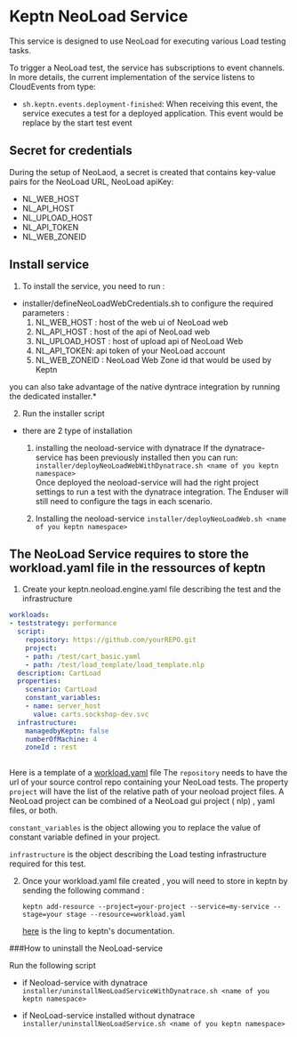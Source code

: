 # Keptn NeoLoad Service

This service is designed to use NeoLoad for executing various Load testing tasks. 

To trigger a NeoLoad test, the service has subscriptions to event channels. In more details, the current implementation of the service listens to CloudEvents from type:
* `sh.keptn.events.deployment-finished`: When receiving this event, the service executes a test for a deployed application. This event would be replace by the start test event

## Secret for credentials
During the setup of NeoLaod, a secret is created that contains key-value pairs for the NeoLoad  URL, NeoLoad apiKey:
   * NL_WEB_HOST 
   * NL_API_HOST 
   * NL_UPLOAD_HOST
   * NL_API_TOKEN
   * NL_WEB_ZONEID 



## Install service <a id="install"></a>

1. To install the service, you need to run :
 * installer/defineNeoLoadWebCredentials.sh to configure the required parameters :
    1. NL_WEB_HOST : host of the web ui of NeoLoad web
    1. NL_API_HOST : host of the api of NeoLoad web
    1. NL_UPLOAD_HOST : host of upload api of NeoLoad Web
    1. NL_API_TOKEN: api token of your NeoLoad account
    1. NL_WEB_ZONEID : NeoLoad Web Zone id that would be used by Keptn

you can also take advantage of the native dyntrace integration by running the dedicated installer.*

2. Run the installer script
 * there are 2 type of installation
   1. installing the neoload-service with dynatrace
   If the dynatrace-service has been previously installed then you can run:
`installer/deployNeoLoadWebWithDynatrace.sh <name of you keptn namespace>`    
    Once deployed the neoload-service will had the right project settings to run a test with the dynatrace integration.
    The Enduser will still need to configure the tags in each scenario.
    
    2. Installing the neoload-service
`installer/deployNeoLoadWeb.sh <name of you keptn namespace>`    
    
    

    
## The NeoLoad Service requires to store the workload.yaml file in the ressources of keptn

1. Create your keptn.neoload.engine.yaml file describing the test and the infrastructure

```yaml
workloads:
- teststrategy: performance
  script:
    repository: https://github.com/yourREPO.git
    project:
    - path: /test/cart_basic.yaml
    - path: /test/load_template/load_template.nlp
  description: CartLoad
  properties:
    scenario: CartLoad
    constant_variables:
    - name: server_host
      value: carts.sockshop-dev.svc
  infrastructure:
    managedbyKeptn: false
    numberOfMachine: 4
    zoneId : rest
    
 ```
   Here is a template of a [workload.yaml](/template/workload.yaml) file
   The ```repository``` needs to have the url of your source control repo containing your NeoLoad tests.
   The property ```project``` will have the list of the relative path of your neoload project files.
   A NeoLoad project can be combined of a NeoLoad gui project ( nlp) , yaml files, or both.
   
   ```constant_variables``` is the object allowing you to replace the value of constant variable defined in your project.
   
   ```infrastructure``` is the object describing the Load testing infrastructure required for this test.
  
2. Once your workload.yaml file created , you will need to store in keptn by sending the following command :

   ```keptn add-resource --project=your-project --service=my-service --stage=your stage --resource=workload.yaml```
   
    [here](https://keptn.sh/docs/0.6.0/installation/setup-keptn/) is the ling to keptn's documentation. 


###How to uninstall the NeoLoad-service

Run the following script
* if Neoload-service with dynatrace
`installer/uninstallNeoLoadServiceWithDynatrace.sh <name of you keptn namespace>`    

* if NeoLoad-service installed without dynatrace
`installer/uninstallNeoLoadService.sh <name of you keptn namespace>`    

